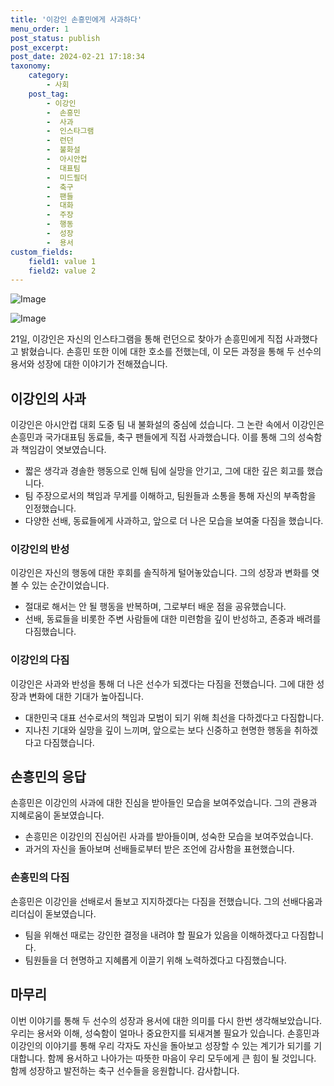 ```yaml
---
title: '이강인 손흥민에게 사과하다'
menu_order: 1
post_status: publish
post_excerpt: 
post_date: 2024-02-21 17:18:34
taxonomy:
    category:
        - 사회
    post_tag:
        - 이강인
        -  손흥민
        -  사과
        -  인스타그램
        -  런던
        -  불화설
        -  아시안컵
        -  대표팀
        -  미드필더
        -  축구
        -  팬들
        -  대화
        -  주장
        -  행동
        -  성장
        -  용서
custom_fields:
    field1: value 1
    field2: value 2
---
```


![Image](https://imgnews.pstatic.net/image/016/2024/02/21/20240221050087_0_20240221091601208.jpg?type=w647)

![Image](https://imgnews.pstatic.net/image/016/2024/02/21/20240219050014_0_20240221091601213.jpg?type=w647)

21일, 이강인은 자신의 인스타그램을 통해 런던으로 찾아가 손흥민에게 직접 사과했다고 밝혔습니다. 손흥민 또한 이에 대한 호소를 전했는데, 이 모든 과정을 통해 두 선수의 용서와 성장에 대한 이야기가 전해졌습니다.
## 이강인의 사과
이강인은 아시안컵 대회 도중 팀 내 불화설의 중심에 섰습니다. 그 논란 속에서 이강인은 손흥민과 국가대표팀 동료들, 축구 팬들에게 직접 사과했습니다. 이를 통해 그의 성숙함과 책임감이 엿보였습니다.
- 짧은 생각과 경솔한 행동으로 인해 팀에 실망을 안기고, 그에 대한 깊은 회고를 했습니다.
- 팀 주장으로서의 책임과 무게를 이해하고, 팀원들과 소통을 통해 자신의 부족함을 인정했습니다.
- 다양한 선배, 동료들에게 사과하고, 앞으로 더 나은 모습을 보여줄 다짐을 했습니다.
### 이강인의 반성
이강인은 자신의 행동에 대한 후회를 솔직하게 털어놓았습니다. 그의 성장과 변화를 엿볼 수 있는 순간이었습니다.
- 절대로 해서는 안 될 행동을 반복하며, 그로부터 배운 점을 공유했습니다.
- 선배, 동료들을 비롯한 주변 사람들에 대한 미련함을 깊이 반성하고, 존중과 배려를 다짐했습니다.
### 이강인의 다짐
이강인은 사과와 반성을 통해 더 나은 선수가 되겠다는 다짐을 전했습니다. 그에 대한 성장과 변화에 대한 기대가 높아집니다.
- 대한민국 대표 선수로서의 책임과 모범이 되기 위해 최선을 다하겠다고 다짐합니다.
- 지나친 기대와 실망을 깊이 느끼며, 앞으로는 보다 신중하고 현명한 행동을 취하겠다고 다짐했습니다.
## 손흥민의 응답
손흥민은 이강인의 사과에 대한 진심을 받아들인 모습을 보여주었습니다. 그의 관용과 지혜로움이 돋보였습니다.
- 손흥민은 이강인의 진심어린 사과를 받아들이며, 성숙한 모습을 보여주었습니다.
- 과거의 자신을 돌아보며 선배들로부터 받은 조언에 감사함을 표현했습니다.
### 손흥민의 다짐
손흥민은 이강인을 선배로서 돌보고 지지하겠다는 다짐을 전했습니다. 그의 선배다움과 리더십이 돋보였습니다.
- 팀을 위해선 때로는 강인한 결정을 내려야 할 필요가 있음을 이해하겠다고 다짐합니다.
- 팀원들을 더 현명하고 지혜롭게 이끌기 위해 노력하겠다고 다짐했습니다.
## 마무리
이번 이야기를 통해 두 선수의 성장과 용서에 대한 의미를 다시 한번 생각해보았습니다. 우리는 용서와 이해, 성숙함이 얼마나 중요한지를 되새겨볼 필요가 있습니다. 손흥민과 이강인의 이야기를 통해 우리 각자도 자신을 돌아보고 성장할 수 있는 계기가 되기를 기대합니다. 함께 용서하고 나아가는 따뜻한 마음이 우리 모두에게 큰 힘이 될 것입니다. 함께 성장하고 발전하는 축구 선수들을 응원합니다. 감사합니다.
